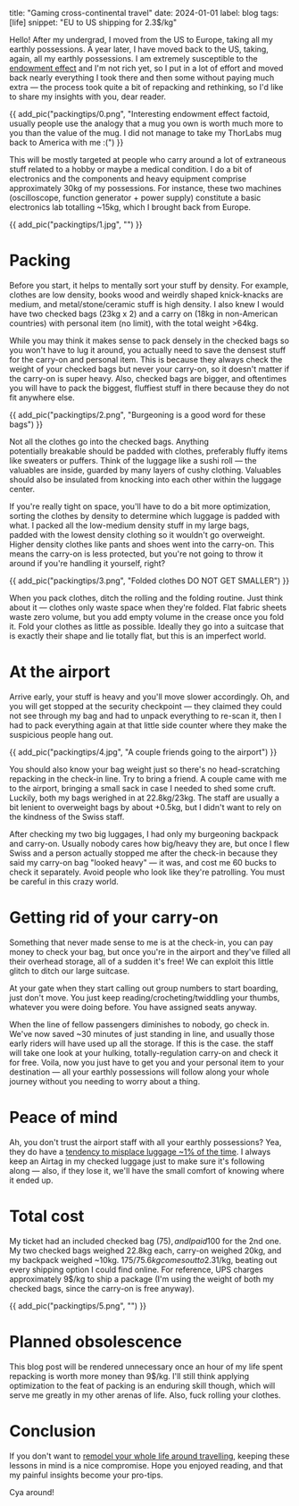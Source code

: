 title: "Gaming cross-continental travel"
date: 2024-01-01
label: blog
tags: [life]
snippet: "EU to US shipping for 2.3$/kg"

Hello! After my undergrad, I moved from the US to Europe, taking all my earthly possessions. A year later, I have moved back to the US, taking, again, all my earthly possessions. I am extremely susceptible to the [endowment effect](https://en.wikipedia.org/wiki/Endowment_effect) and I'm not rich yet, so I put in a lot of effort and moved back nearly everything I took there and then some without paying much extra — the process took quite a bit of repacking and rethinking, so I'd like to share my insights with you, dear reader. 

{{ add_pic("packingtips/0.png", "Interesting endowment effect factoid, usually people use the analogy that a mug you own is worth much more to you than the value of the mug. I did not manage to take my ThorLabs mug back to America with me :(") }}

This will be mostly targeted at people who carry around a lot of extraneous stuff related to a hobby or maybe a medical condition. I do a bit of electronics and the components and heavy equipment comprise approximately 30kg of my possessions. For instance, these two machines (oscilloscope, function generator + power supply) constitute a basic electronics lab totalling ~15kg, which I brought back from Europe. 

{{ add_pic("packingtips/1.jpg", "") }}

# Packing

Before you start, it helps to mentally sort your stuff by density. For example, clothes are low density, books wood and weirdly shaped knick-knacks are medium, and metal/stone/ceramic stuff is high density. I also knew I would have two checked bags (23kg x 2) and a carry on (18kg in non-American countries) with personal item (no limit), with the total weight >64kg.

While you may think it makes sense to pack densely in the checked bags so you won't have to lug it around, you actually need to save the densest stuff for the carry-on and personal item. This is because they always check the weight of your checked bags but never your carry-on, so it doesn't matter if the carry-on is super heavy. Also, checked bags are bigger, and oftentimes you will have to pack the biggest, fluffiest stuff in there because they do not fit anywhere else.

{{ add_pic("packingtips/2.png", "Burgeoning is a good word for these bags") }}

Not all the clothes go into the checked bags. Anything potentially breakable should be padded with clothes, preferably fluffy items like sweaters or puffers. Think of the luggage like a sushi roll — the valuables are inside, guarded by many layers of cushy clothing. Valuables should also be insulated from knocking into each other within the luggage center.

If you're really tight on space, you'll have to do a bit more optimization, sorting the clothes by density to determine which luggage is padded with what. I packed all the low-medium density stuff in my large bags, padded with the lowest density clothing so it wouldn't go overweight. Higher density clothes like pants and shoes went into the carry-on. This means the carry-on is less protected, but you're not going to throw it around if you're handling it yourself, right?

{{ add_pic("packingtips/3.png", "Folded clothes DO NOT GET SMALLER") }}

When you pack clothes, ditch the rolling and the folding routine. Just think about it — clothes only waste space when they're folded. Flat fabric sheets waste zero volume, but you add empty volume in the crease once you fold it. Fold your clothes as little as possible. Ideally they go into a suitcase that is exactly their shape and lie totally flat, but this is an imperfect world.

# At the airport

Arrive early, your stuff is heavy and you'll move slower accordingly. Oh, and you will get stopped at the security checkpoint — they claimed they could not see through my bag and had to unpack everything to re-scan it, then I had to pack everything again at that little side counter where they make the suspicious people hang out.

{{ add_pic("packingtips/4.jpg", "A couple friends going to the airport") }}

You should also know your bag weight just so there's no head-scratching repacking in the check-in line. Try to bring a friend. A couple came with me to the airport, bringing a small sack in case I needed to shed some cruft. Luckily, both my bags werighed in at 22.8kg/23kg. The staff are usually a bit lenient to overweight bags by about +0.5kg, but I didn't want to rely on the kindness of the Swiss staff.

After checking my two big luggages, I had only my burgeoning backpack and carry-on. Usually nobody cares how big/heavy they are, but once I flew Swiss and a person actually stopped me after the check-in because they said my carry-on bag "looked heavy" — it was, and cost me 60 bucks to check it separately. Avoid people who look like they're patrolling. You must be careful in this crazy world.

# Getting rid of your carry-on

Something that never made sense to me is at the check-in, you can pay money to check your bag, but once you're in the airport and they've filled all their overhead storage, all of a sudden it's free! We can exploit this little glitch to ditch our large suitcase.

At your gate when they start calling out group numbers to start boarding, just don't move. You just keep reading/crocheting/twiddling your thumbs, whatever you were doing before. You have assigned seats anyway.

When the line of fellow passengers diminishes to nobody, go check in. We've now saved ~30 minutes of just standing in line, and usually those early riders will have used up all the storage. If this is the case. the staff will take one look at your hulking, totally-regulation carry-on and check it for free. Voila, now you just have to get you and your personal item to your destination — all your earthly possessions will follow along your whole journey without you needing to worry about a thing.

# Peace of mind

Ah, you don't trust the airport staff with all your earthly possessions? Yea, they do have a [tendency to misplace luggage ~1% of the time](https://thepointsguy.com/news/lost-baggage-report-2022/). I always keep an Airtag in my checked luggage just to make sure it's following along — also, if they lose it, we'll have the small comfort of knowing where it ended up.

# Total cost

My ticket had an included checked bag (75$), and I paid 100$ for the 2nd one. My two checked bags weighed 22.8kg each, carry-on weighed 20kg, and my backpack weighed ~10kg. 175$/75.6kg comes out to 2.31$/kg, beating out every shipping option I could find online. For reference, UPS charges approximately 9$/kg to ship a package (I'm using the weight of both my checked bags, since the carry-on is free anyway).

{{ add_pic("packingtips/5.png", "") }}

# Planned obsolescence

This blog post will be rendered unnecessary once an hour of my life spent repacking is worth more money than 9$/kg. I'll still think applying optimization to the feat of packing is an enduring skill though, which will serve me greatly in my other arenas of life. Also, fuck rolling your clothes.

# Conclusion

If you don't want to [remodel your whole life around travelling](https://vitalik.eth.limo/general/2022/06/20/backpack.html), keeping these lessons in mind is a nice compromise. Hope you enjoyed reading, and that my painful insights become your pro-tips.

Cya around!
